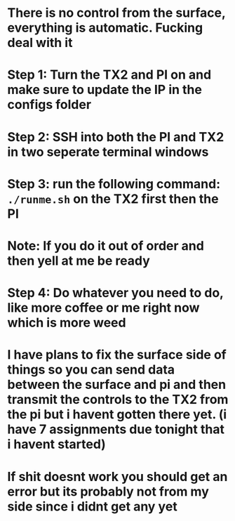 # There is no control from the surface, everything is automatic. Fucking deal with it
# Step 1: Turn the TX2 and PI on and make sure to update the IP in the configs folder
# Step 2: SSH into both the PI and TX2 in two seperate terminal windows
# Step 3: run the following command: `./runme.sh` on the TX2 first then the PI 
# Note: If you do it out of order and then yell at me be ready
# Step 4: Do whatever you need to do, like more coffee or me right now which is more weed

# I have plans to fix the surface side of things so you can send data between the surface and pi and then transmit the controls to the TX2 from the pi but i havent gotten there yet. (i have 7 assignments due tonight that i havent started)
# If shit doesnt work you should get an error but its probably not from my side since i didnt get any yet